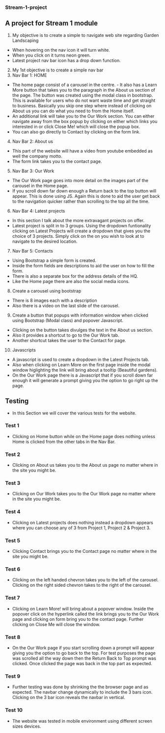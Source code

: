 ### Stream-1-project

## A project for Stream 1 module
1.	My objective is to create a simple to navigate web site regarding Garden Landscaping
- When hovering on the nav icon it will turn white.
- When you click on it turns neon green.
- Latest project nav bar icon has a drop down  function.
2.	My 1st objective is to create a simple nav bar
3.	Nav Bar 1: HOME
- The home page consist of a carousel in the centre. - It also has a Learn More button that takes you to the paragraph in the About us section of the page. 
The button was created using the modal class in bootstrap. This is available for users who do not want waste time and get straight to business. Basically you skip one step where instead of clicking on About us you can do what you need to from the Home itself.
- An additional link will take you to the Our Work section.
You can either navigate away from the box popup by clicking on either which links you interested in or click Close Me! which will close the popup box.
- You can also go directly to Contact by clicking on the form link.
4.	Nav Bar 2: About us
- This part of the website will have a video from youtube embedded as well the company motto.
- The form link takes you to the contact page.
5.	Nav Bar 3: Our Work
- The Our Work page goes into more detail on the images part of the carousel in the Home page.
- If you scroll down far down enough a Return back to the top button will appear. This is done using JS.
Again this is done to aid the user get back to the navigation quicker rather than scrolling to the top all the time.
6.	Nav Bar 4: Latest projects
- In this section I talk about the more extravagant projects on offer.
- Latest project is split in to 3 groups. Using the dropdown funtionality clicking on Latest Projects will create a dropdown that gives you the choice of 3 projects. Simply click on the on you wish to look at to navigate to the desired location.
7.	Nav Bar 5: Contacts
- Using Bootstrap a simple form is created.
- Inside the form fields are descriptions to aid the user on how to fill the form.
- There is also a separate box for the address details of the HQ.
- Like the Home page there are also the social media icons.
8. Create a carousel using bootstrap
- There is 8 images each with a description
- Also there is a video on the last slide of the carousel.
9. Create a button that popups with information window when clicked using Bootstrap (Modal class) and popover Javascript.
- Clicking on the button takes divulges the text in the About us section.
- Also it provides a shortcut to go to the Our Work tab.
- Another shortcut takes the user to the Contact for page.
10. Javascripts
- A javascript is used to create a dropdown in the Latest Projects tab.
- Also when clicking on Learn More on the first page inside the modal window higlighting the link will bring about a tooltip (Beautiful gardens).
- On the Our Work page there is a Javascript that if you scroll down far enough it will generate a prompt giving you the option to go right up the page.


## Testing


- In this Section we will cover the various tests for the website.

### Test 1
- Clicking on Home button while on the Home page does nothing unless Home is clicked from the other tabs in the Nav Bar.

### Test 2
- Clicking on About us takes you to the About us page no matter where in the site you might be. 

### Test 3
- Clicking on Our Work takes you to the Our Work page no matter where in the site you might be.

### Test 4
- Clicking on Latest projects does nothing instead a dropdown appears where you can choose any of 3 from Project 1, Project 2 & Project 3.

### Test 5 
- Clicking Contact brings you to the Contact page no matter where in the site you might be.

### Test 6
- Clicking on the left handed chevron takes you to the left of the carousel.
Clicking on the right sided chevron takes to the right of the carousel.

### Test 7
- Clicking on Learn More! will bring about a popover window. Inside the popover click on the hyperlink called the link brings you to the Our Work page and clicking on form bring you to the contact page.
Further clicking on Close Me will close the window.

### Test 8
- On the Our Work page if you start scrolling down a prompt will appear giving you the option to go back to the top. For test purposes the page was scrolled all the way down then the Return Back to Top prompt was clicked. Once clicked the page was back in the top part as expected.

### Test 9
- Further testing was done by shrinking the the browser page and as expected. The navbar change dynamically to include the 3 bars icon. Clicking on the 3 bar icon reveals the navbar in vertical.

### Test 10
- The website was tested in mobile environment using different screen sizes devices. 